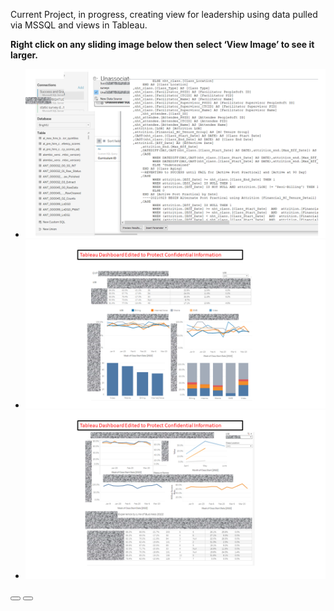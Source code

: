 Current Project, in progress, creating view for leadership using data pulled via MSSQL and views in Tableau.

**Right click on any sliding image below then select ‘View Image’ to see it larger.**
 <section style="position:relative">
            <div class="blogGlide fullWidth">
    <div class="glide__track" data-glide-el="track">
        <ul class="glide__slides">
                   <li class="glide__slide">
            <img src="../assets/img/theme/GVPSlide0.PNG">
        </li>
           <li class="glide__slide">
            <img src="../assets/img/theme/GVPSlide1.PNG">
        </li>
           <li class="glide__slide">
            <img src="../assets/img/theme/GVPSlide2.PNG">
         </li>
        </ul>
    </div>
    <div class="glide__arrows d-flex justify-content-center mt-2" data-glide-el="controls">
          <button class="glide__arrow text-default position-static" data-glide-dir="<"><i class="ni ni-bold-left"></i></button>
          <button class="glide__arrow text-default position-static" data-glide-dir=">"><i class="ni ni-bold-right"></i></button>
    </div>
</div>

             

